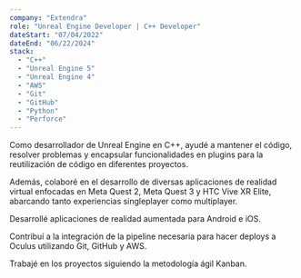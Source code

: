 ```yaml
---
company: "Extendra"
role: "Unreal Engine Developer | C++ Developer"
dateStart: "07/04/2022"
dateEnd: "06/22/2024"
stack:
  - "C++"
  - "Unreal Engine 5"
  - "Unreal Engine 4"
  - "AWS"
  - "Git"
  - "GitHub"
  - "Python"
  - "Perforce"
---
```


Como desarrollador de Unreal Engine en C++, ayudé a mantener el código, resolver problemas y encapsular funcionalidades en plugins para la reutilización de código en diferentes proyectos.

Además, colaboré en el desarrollo de diversas aplicaciones de realidad virtual enfocadas en Meta Quest 2, Meta Quest 3 y HTC Vive XR Elite, abarcando tanto experiencias singleplayer como multiplayer.

Desarrollé aplicaciones de realidad aumentada para Android e iOS.

Contribuí a la integración de la pipeline necesaria para hacer deploys a Oculus utilizando Git, GitHub y AWS.

Trabajé en los proyectos siguiendo la metodología ágil Kanban.